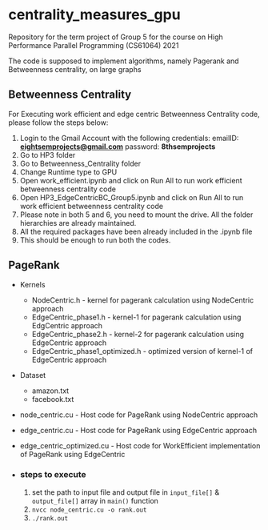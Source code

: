 # centrality_measures_gpu
Repository for the term project of Group 5 for the course on High Performance Parallel Programming (CS61064) 2021

The code is supposed to implement algorithms, namely Pagerank and Betweenness centrality, on large graphs


## Betweenness Centrality
For Executing work efficient and edge centric Betweenness Centrality code, please follow the steps below:
1. Login to the Gmail Account with the following credentials:
   emailID: **eightsemprojects@gmail.com**
   password: **8thsemprojects**
2. Go to HP3 folder
3. Go to Betweenness_Centrality folder
4. Change Runtime type to GPU
5. Open work_efficient.ipynb and click on Run All to run work efficient betweenness centrality code
6. Open HP3_EdgeCentricBC_Group5.ipynb and click on Run All to run work efficient betweenness centrality code
7. Please note in both 5 and 6, you need to mount the drive. All the folder hierarchies are already maintained.
8. All the required packages have been already included in the .ipynb file
9. This should be enough to run both the codes.


## PageRank
 - Kernels
   - NodeCentric.h - kernel for pagerank calculation using NodeCentric approach
   - EdgeCentric_phase1.h - kernel-1 for pagerank calculation using EdgCentric approach
   - EdgeCentric_phase2.h - kernel-2 for pagerank calculation using EdgeCentric approach
   - EdgeCentric_phase1_optimized.h - optimized version of kernel-1 of EdgeCentric approach
 - Dataset
   - amazon.txt
   - facebook.txt
 - node_centric.cu - Host code for PageRank using NodeCentric approach
 - edge_centric.cu - Host code for PageRank using EdgeCentric approach
 - edge_centric_optimized.cu - Host code for WorkEfficient implementation of PageRank using EdgeCentric
 
 - ### steps to execute
   1. set the path to input file and output file in `input_file[]` & `output_file[]` array in `main()` function
   2. `nvcc node_centric.cu -o rank.out`
   3. `./rank.out`